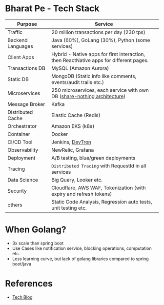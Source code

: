 # Bharat Pe - Tech Stack

| Purpose           | Service                                                                                                                             |
|-------------------|-------------------------------------------------------------------------------------------------------------------------------------|
| Traffic           | 20 million transactions per day (230 tps)                                                                                           |
| Backend Languages | Java (60%), GoLang (30%), Python (some services)                                                                                    |
| Client Apps       | Hybrid - Native apps for first interaction, then ReactNative apps for different pages.                                              |
| Transactions DB   | MySQL (Amazon Aurora)                                                                                                               |
| Static DB         | MongoDB (Static info like comments, events/audit trails etc.)                                                                       |
| Microservices     | 250 microservices, each service with own DB ([share-nothing architecture](../HLD-System-Designs/7b_ArchitecturePatterns/SharedNothingArchitecture.md)) |
| Message Broker    | Kafka                                                                                                                               |
| Distributed Cache | Elastic Cache (Redis)                                                                                                               |
| Orchestrator      | Amazon EKS (k8s)                                                                                                                    |
| Container         | Docker                                                                                                                              |
| CI/CD Tool        | Jenkins, [DevTron](https://devtron.ai/)                                                                                             |
| Observability     | NewRelic, Grafana                                                                                                                   |
| Deployment        | A/B testing, blue/green deployments                                                                                                 |
| Tracing           | `Distributed Tracing` with RequestId in all services                                                                                |
| Data Science      | Big Query, Looker etc.                                                                                                              |
| Security          | Cloudflare, AWS WAF, Tokenization (with expiry and refresh tokens)                                                                  |
| others            | Static Code Analysis, Regression auto tests, unit testing etc.                                                                      |

# When Golang?
- 3x scale than spring boot
- Use Cases like notification service, blocking operations, computation etc.
- Less learning curve, but lack of golang libraries compared to spring boot/java

# References
- [Tech Blog](https://tech.bharatpe.com/)